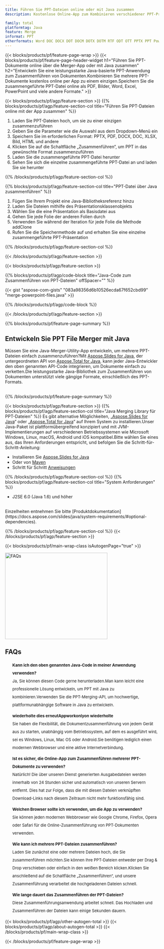 ```yaml
---
title: Führen Sie PPT-Dateien online oder mit Java zusammen
description: Kostenlose Online-App zum Kombinieren verschiedener PPT-Präsentationen.Java-Merging-Bibliothekscode zum Zusammenführen der PPT-Präsentation in ein Format Ihrer Wahl. 

family: total
platformtag: Java
feature: Merge
informat: PPT
otherformats: Word DOC DOCX DOT DOCM DOTX DOTM RTF ODT OTT PPTX PPT Powerpoint PPS PPSX PPSM POTM ODP OTP POT PPTM POTX PDF GIF JPG JPEG PNG TIFF IMAGE BMP Excel XLS XLSX ODS TSV XLSB XLSM XLT XLTM XLTX
---
```

{{< blocks/products/pf/feature-page-wrap >}}
{{< blocks/products/pf/feature-page-header-widget h1="Führen Sie PPT-Dokumente online über die Merger-App oder mit Java zusammen" h2="Entwickeln Sie eine leistungsstarke Java-basierte PPT-Anwendung zum Zusammenführen von Dokumenten.Kombinieren Sie mehrere PPT-Dokumente kostenlos online per App zu einem einzigen.Speichern Sie die zusammengeführte PPT-Datei online als PDF, Bilder, Word, Excel, PowerPoint und viele andere Formate." >}}


{{< blocks/products/pf/agp/feature-section >}}
{{% blocks/products/pf/agp/feature-section-col title="Führen Sie PPT-Dateien online mit der App zusammen" %}}

1. Laden Sie PPT-Dateien hoch, um sie zu einer einzigen zusammenzuführen
1. Geben Sie die Parameter wie die Auswahl aus dem Dropdown-Menü ein
1. Speichern Sie im erforderlichen Format: PPTX, PDF, DOCX, DOC, XLSX, Bild, HTML und andere
1. Klicken Sie auf die Schaltfläche „Zusammenführen“, um PPT in das gewünschte Format zusammenzuführen
1. Laden Sie die zusammengeführte PPT-Datei herunter
1. Sehen Sie sich die einzelne zusammengeführte PPT-Datei an und laden Sie sie herunter

{{% /blocks/products/pf/agp/feature-section-col %}}

{{% blocks/products/pf/agp/feature-section-col title="PPT-Datei über Java zusammenführen" %}}

1. Fügen Sie Ihrem Projekt eine Java-Bibliotheksreferenz hinzu
1. Laden Sie Dateien mithilfe des Präsentationsklassenobjekts
1. Wählen Sie die eine Präsentation als Basisdatei aus
1. Gehen Sie jede Folie der anderen Folien durch
1. Verwenden Sie während der Iteration für jede Folie die Methode addClone
1. Rufen Sie die Speichermethode auf und erhalten Sie eine einzelne zusammengeführte PPT-Präsentation

{{% /blocks/products/pf/agp/feature-section-col %}}

{{< /blocks/products/pf/agp/feature-section >}}

{{< blocks/products/pf/agp/feature-section >}}

{{% blocks/products/pf/agp/code-block title="Java-Code zum Zusammenführen von PPT-Dateien" offSpacer="" %}}

{{< gist "aspose-com-gists" "083a98356d6b10526ecda67f652cbd99" "merge-powerpoint-files.java" >}}

{{% /blocks/products/pf/agp/code-block %}}

{{< /blocks/products/pf/agp/feature-section >}}

{{% blocks/products/pf/feature-page-summary %}}

<h2>Entwickeln Sie PPT File Merger mit Java</h2>

Müssen Sie eine Java-Merger-Utility-App entwickeln, um mehrere PPT-Dateien einfach zusammenzuführen?Mit [Aspose.Slides for Java](https://products.aspose.com/slides/de/java/), der untergeordneten API von [Aspose.Total for Java](https://products.aspose.com/total/de/java/), kann jeder Java-Entwickler den oben genannten API-Code integrieren, um Dokumente einfach zu verketten.Die leistungsstarke Java-Bibliothek zum Zusammenführen von Dokumenten unterstützt viele gängige Formate, einschließlich des PPT-Formats.<br /><br />

{{% /blocks/products/pf/feature-page-summary %}}

{{< blocks/products/pf/agp/feature-section >}}
{{% blocks/products/pf/agp/feature-section-col title="Java Merging Library für PPT-Dateien" %}}
Es gibt alternative Möglichkeiten, „[Aspose.Slides for Java](https://products.aspose.com/slides/de/java/)“ oder „[Aspose.Total for Java](https://products.aspose.com/total/de/java/)“ auf Ihrem System zu installieren.Unser Java-Paket ist plattformübergreifend konzipiert und mit JVM-Implementierungen auf verschiedenen Betriebssystemen wie Microsoft Windows, Linux, macOS, Android und iOS kompatibel.Bitte wählen Sie eines aus, das Ihren Anforderungen entspricht, und befolgen Sie die Schritt-für-Schritt-Anleitung:<br />

- Installieren Sie [Aspose.Slides for Java](https://docs.aspose.com/slides/java/installation/)
- Oder von [Maven](https://releases.aspose.com/java/repo/com/aspose/aspose-slides/)
- Schritt für Schritt [Anweisungen](https://docs.aspose.com/slides/java/installation/#install-aspose-slides-for-java-from-maven-repository)

{{% /blocks/products/pf/agp/feature-section-col %}}
{{% blocks/products/pf/agp/feature-section-col title="System Anforderungen" %}}

- J2SE 6.0 (Java 1.6) und höher

<br />
Einzelheiten entnehmen Sie bitte [Produktdokumentation](https://docs.aspose.com/slides/java/system-requirements/#optional-dependencies).

{{% /blocks/products/pf/agp/feature-section-col %}}
{{< /blocks/products/pf/agp/feature-section >}}

{{< blocks/products/pf/main-wrap-class isAutogenPage="true" >}}

<style>.howtolist li{margin-right: 0!important;line-height: 26px;position: relative;margin-bottom: 10px;font-size: 13px;list-style-type: none;}</style>
<div class="col-md-12 tl bg-gray-dark howtolist section">
  <a class="anchor" name="faqpage"></a>
  <div class="container tl dflex" itemscope="" itemtype="https://schema.org/FAQPage">
      <div class="col-md-4 howtosectiongfx">
          <img class="social-panel-hide-on-mobile" src="https://www.groupdocs.cloud/templates/brand/images/groupdocs/conversion/groupdocs_conversion-brand.png" alt="FAQs" width="335" height="283">
      </div>
      <div class="howtosection col-md-8">
          <div>
              <h2>FAQs</h2>
               <ul>
                  <li itemscope="" itemprop="mainEntity" itemtype="https://schema.org/Question">
                      <div>
                          <span itemprop="name"><b>Kann ich den oben genannten Java-Code in meiner Anwendung verwenden?</b></span>
                      </div>
                      <div itemscope="" itemprop="acceptedAnswer" itemtype="https://schema.org/Answer">
                          <span itemprop="text">Ja, Sie können diesen Code gerne herunterladen.Man kann leicht eine professionelle Lösung entwickeln, um PPT mit Java zu kombinieren.Verwenden Sie die PPT-Merging-API, um hochwertige, plattformunabhängige Software in Java zu entwickeln.</span>
                      </div>
                  </li>
                  <li itemscope="" itemprop="mainEntity" itemtype="https://schema.org/Question">
                      <div>
                          <span itemprop="name"><b>wiederholte dies erneutAppworkonlyon wiederholte</b></span>
                      </div>
                      <div itemscope="" itemprop="acceptedAnswer" itemtype="https://schema.org/Answer">
                          <span itemprop="text">Sie haben die Flexibilität, die Dokumentzusammenführung von jedem Gerät aus zu starten, unabhängig vom Betriebssystem, auf dem es ausgeführt wird, sei es Windows, Linux, Mac OS oder Android.Sie benötigen lediglich einen modernen Webbrowser und eine aktive Internetverbindung.</span>
                      </div>
                  </li>
                  <li itemscope="" itemprop="mainEntity" itemtype="https://schema.org/Question">
                      <div>
                          <span itemprop="name"><b>Ist es sicher, die Online-App zum Zusammenführen mehrerer PPT-Dokumente zu verwenden?</b></span>
                      </div>
                      <div itemscope="" itemprop="acceptedAnswer" itemtype="https://schema.org/Answer">
                          <span itemprop="text">Natürlich! Die über unseren Dienst generierten Ausgabedateien werden innerhalb von 24 Stunden sicher und automatisch von unseren Servern entfernt. Dies hat zur Folge, dass die mit diesen Dateien verknüpften Download-Links nach diesem Zeitraum nicht mehr funktionsfähig sind.</span>
                      </div>
                  </li>                 
                  <li itemscope="" itemprop="mainEntity" itemtype="https://schema.org/Question">
                      <div>
                          <span itemprop="name"><b>Welchen Browser sollte ich verwenden, um die App zu verwenden?</b></span>
                      </div>
                      <div itemscope="" itemprop="acceptedAnswer" itemtype="https://schema.org/Answer">
                          <span itemprop="text">Sie können jeden modernen Webbrowser wie Google Chrome, Firefox, Opera oder Safari für die Online-Zusammenführung von PPT-Dokumenten verwenden.</span>
                      </div>
                  </li>
 		  <li itemscope="" itemprop="mainEntity" itemtype="https://schema.org/Question">
                      <div>
                          <span itemprop="name"><b>Wie kann ich mehrere PPT-Dateien zusammenführen?</b></span>
                      </div>
                      <div itemscope="" itemprop="acceptedAnswer" itemtype="https://schema.org/Answer">
                          <span itemprop="text">Laden Sie zunächst eine oder mehrere Dateien hoch, die Sie zusammenführen möchten.Sie können Ihre PPT-Dateien entweder per Drag & Drop verschieben oder einfach in den weißen Bereich klicken.Klicken Sie anschließend auf die Schaltfläche „Zusammenführen“, und unsere Zusammenführung verarbeitet die hochgeladenen Dateien schnell.</span>
                      </div>
                  </li>
 		  <li itemscope="" itemprop="mainEntity" itemtype="https://schema.org/Question">
                      <div>
                          <span itemprop="name"><b>Wie lange dauert das Zusammenführen der PPT-Dateien?</b></span>
                      </div>
                      <div itemscope="" itemprop="acceptedAnswer" itemtype="https://schema.org/Answer">
                          <span itemprop="text">Diese Zusammenführungsanwendung arbeitet schnell. Das Hochladen und Zusammenführen der Dateien kann einige Sekunden dauern.</span>
                      </div>
                  </li>
              </ul>
          </div>
      </div>
  </div>

{{< blocks/products/pf/agp/other-autogen-total >}}
{{< blocks/products/pf/agp/about-autogen-total >}}
{{< /blocks/products/pf/main-wrap-class >}}

{{< /blocks/products/pf/feature-page-wrap >}}